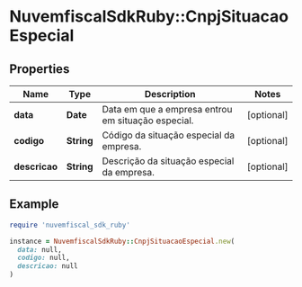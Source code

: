 # NuvemfiscalSdkRuby::CnpjSituacaoEspecial

## Properties

| Name | Type | Description | Notes |
| ---- | ---- | ----------- | ----- |
| **data** | **Date** | Data em que a empresa entrou em situação especial. | [optional] |
| **codigo** | **String** | Código da situação especial da empresa. | [optional] |
| **descricao** | **String** | Descrição da situação especial da empresa. | [optional] |

## Example

```ruby
require 'nuvemfiscal_sdk_ruby'

instance = NuvemfiscalSdkRuby::CnpjSituacaoEspecial.new(
  data: null,
  codigo: null,
  descricao: null
)
```

